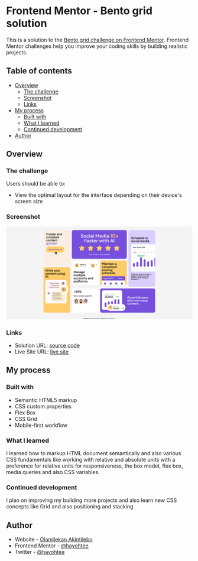 # Frontend Mentor - Bento grid solution

This is a solution to the [Bento grid challenge on Frontend Mentor](https://www.frontendmentor.io/challenges/bento-grid-RMydElrlOj). Frontend Mentor challenges help you improve your coding skills by building realistic projects.

## Table of contents

- [Overview](#overview)
  - [The challenge](#the-challenge)
  - [Screenshot](#screenshot)
  - [Links](#links)
- [My process](#my-process)
  - [Built with](#built-with)
  - [What I learned](#what-i-learned)
  - [Continued development](#continued-development)
- [Author](#author)

## Overview

### The challenge

Users should be able to:

- View the optimal layout for the interface depending on their device's screen size

### Screenshot

![Screenshot of the site](./screenshot.png)

### Links

- Solution URL: [source code](https://github.com/hayohtee/bento-grid)
- Live Site URL: [live site](https://hayohtee.github.io/bento-grid/)

## My process

### Built with

- Semantic HTML5 markup
- CSS custom properties
- Flex Box
- CSS Grid
- Mobile-first workflow

### What I learned

I learned how to markup HTML document semantically and also various CSS fundamentals like working with relative and absolute units with a preference for relative units for responsiveness, the box model, flex box, media queries and also CSS variables.

### Continued development

I plan on improving my building more projects and also learn new CSS concepts like Grid and also positioning and stacking.

## Author

- Website - [Olamilekan Akintilebo](https://github.com/hayohtee)
- Frontend Mentor - [@hayohtee](https://www.frontendmentor.io/profile/hayohtee)
- Twitter - [@hayohtee](https://x.com/hayohtee)
